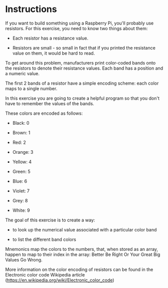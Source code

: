 # Instructions
If you want to build something using a Raspberry Pi, you'll probably use resistors. For this exercise, you need to know two things about them:

- Each resistor has a resistance value.

- Resistors are small - so small in fact that if you printed the resistance value on them, it would be hard to read.

To get around this problem, manufacturers print color-coded bands onto the resistors to denote their resistance values. Each band has a position and a numeric value.

The first 2 bands of a resistor have a simple encoding scheme: each color maps to a single number.

In this exercise you are going to create a helpful program so that you don't have to remember the values of the bands.

These colors are encoded as follows:

- Black: 0

- Brown: 1

- Red: 2

- Orange: 3

- Yellow: 4

- Green: 5

- Blue: 6

- Violet: 7

- Grey: 8

- White: 9

The goal of this exercise is to create a way:

- to look up the numerical value associated with a particular color band

- to list the different band colors

Mnemonics map the colors to the numbers, that, when stored as an array, happen to map to their index in the array: Better Be Right Or Your Great Big Values Go Wrong.

More information on the color encoding of resistors can be found in the Electronic color code Wikipedia article (https://en.wikipedia.org/wiki/Electronic_color_code)
